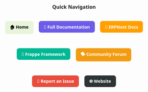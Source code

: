 <div align="center" style="margin: 2rem auto; max-width: 1200px; font-family: 'Segoe UI', system-ui, sans-serif;">

### **Quick Navigation**

<div align="center" style="display: flex; flex-wrap: wrap; justify-content: center; gap: 0.5rem; margin: 1rem 0;">

<a href="https://github.com/navariltd/utility-billing" target="_blank" style="background:#E9F5DB; color:#000; padding:0.6rem 1rem; border-radius:0.5rem; text-decoration:none; font-weight:bold; display:inline-flex; align-items:center; margin: 0.3rem;">🏠 Home</a>

<a href="https://github.com/navariltd/utility-billing/wiki" target="_blank" style="background:#6c5ce7; color:#fff; padding:0.6rem 1rem; border-radius:0.5rem; text-decoration:none; font-weight:bold; display:inline-flex; align-items:center; margin: 0.3rem;">📖 Full Documentation</a>

<a href="https://docs.erpnext.com" target="_blank" style="background:#ff9f00; color:#fff; padding:0.6rem 1rem; border-radius:0.5rem; text-decoration:none; font-weight:bold; display:inline-flex; align-items:center; margin: 0.3rem;">📄 ERPNext Docs</a>

<a href="https://frappeframework.com/docs" target="_blank" style="background:#00b894; color:#fff; padding:0.6rem 1rem; border-radius:0.5rem; text-decoration:none; font-weight:bold; display:inline-flex; align-items:center; margin: 0.3rem;">🧰 Frappe Framework</a>

<a href="https://discuss.frappe.io" target="_blank" style="background:#f39c12; color:#fff; padding:0.6rem 1rem; border-radius:0.5rem; text-decoration:none; font-weight:bold; display:inline-flex; align-items:center; margin: 0.3rem;">🗣️ Community Forum</a>

<a href="https://github.com/navariltd/utility-billing/issues" target="_blank" style="background:#e74c3c; color:#fff; padding:0.6rem 1rem; border-radius:0.5rem; text-decoration:none; font-weight:bold; display:inline-flex; align-items:center; margin: 0.3rem;">🐞 Report an Issue</a>

<a href="https://navari.co.ke" target="_blank" style="background:#2d3436; color:#fff; padding:0.6rem 1rem; border-radius:0.5rem; text-decoration:none; font-weight:bold; display:inline-flex; align-items:center; margin: 0.3rem;">🌐 Website</a>

</div>
</div>
